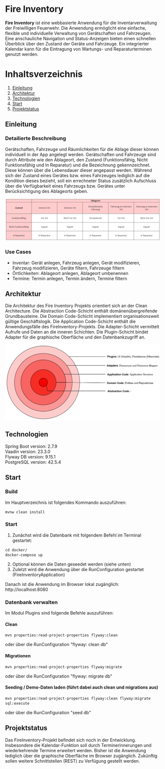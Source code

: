 # Fire Inventory
**Fire Inventory** ist eine webbasierte Anwendung für die Inventarverwaltung der Freiwilligen Feuerwehr.
Die Anwendung ermöglicht eine einfache, flexible und individuelle Verwaltung von Gerätschaften und Fahrzeugen.
Eine anschauliche Navigation und Status-Anzeigen bieten einen schnellen Überblick über den Zustand der Geräte und Fahrzeuge.
Ein integrierter Kalendar kann für die Eintragung von Wartungs- und Reparaturterminen genutzt werden.

# Inhaltsverzeichnis
1. [Einleitung](#Einleitung)
2. [Architektur](#Architektur)
3. [Technologien](#Technologien)
4. [Start](#Start)
5. [Projektstatus](#Projektstatus)

## Einleitung <a name="Einleitung"></a>

### Detailierte Beschreibung
Gerätschaften, Fahrzeuge und Räumlichkeiten für die Ablage dieser können individuell in der App angelegt werden.
Gerätschaften und Fahrzeuge sind durch Attribute wie den Ablageort, den Zustand (Funktionsfähig, Nicht Funktionsfähig und In Reparatur) und die Bezeichnung gekennzeichnet.
Diese können über die Lebensdauer dieser angepasst werden. Während sich der Zustand eines Gerätes bzw. eines Fahrzeuges lediglich auf die Kondition dieses bezieht, soll ein
errechneter Status zusätzlich Aufschluss über die Verfügbarkeit eines Fahrzeugs bzw. Gerätes unter Berücksichtigung des Ablageorts geben.

<img src="./images/Statusermittlung.png" alt="Statusermittlung">

### Use Cases

<ul>
<li>Inventar: Gerät anlegen, Fahrzeug anlegen, Gerät modifizieren, Fahrzeug modifizieren, Geräte filtern, Fahrzeuge filtern <br>
<li>Örtlichkeiten: Ablageort anlegen, Ablageort umbenennen <br>
<li>Termine: Termin anlegen, Termin ändern, Termine filtern
</ul>

## Architektur <a name="Architektur"></a>
Die Architektur des Fire Inventory Projekts orientiert sich an der Clean Architecture.
Die Abstraction Code-Schicht enthält domänenübergreifende Grundbausteine. Die Domain Code-Schicht implementiert organisationsweit gültige Geschäftslogik. Die Application Code-Schicht enthält die Anwendungsfälle des FireInventory-Projekts.
Die Adapter-Schicht vermittelt Aufrufe und Daten an die inneren Schichten. Die Plugin-Schicht bindet Adapter für die graphische Oberfläche und den Datenbankzugriff an.

<img src="./images/Architektur.png" alt="Architektur">

## Technologien <a name="Technologien"></a>

Spring Boot version: 2.7.9 <br>
Vaadin version: 23.3.0 <br>
Flyway DB version: 9.15.1 <br>
PostgreSQL version: 42.5.4

## Start <a name="Start"></a>

### Build
Im Hauptverzeichnis ist folgendes Kommando auszuführen:
````
mvnw clean install
````

### Start
1. Zunächst wird die Datenbank mit folgendem Befehl im Terminal gestartet:
````
cd docker/
docker-compose up
````
2. Optional können die Daten geseedet werden (siehe unten)
3. Zuletzt wird die Anwendung über die RunConfiguration gestartet (FireInventoryApplication)

Danach ist die Anwendung im Browser lokal zugänglich: http://localhost:8080

### Datenbank verwalten
Im Modul Plugins sind folgende Befehle auszuführen:
#### Clean
````
mvn properties:read-project-properties flyway:clean
````
oder über die RunConfiguration "flyway: clean db"

#### Migrationen
````
mvn properties:read-project-properties flyway:migrate
````
oder über die RunConfiguration "flyway: migrate db"

#### Seeding / Demo-Daten laden (führt dabei auch clean und migrations aus)
````
mvn properties:read-project-properties flyway:clean flyway:migrate sql:execute
````
oder über die RunConfiguration "seed db"

## Projektstatus <a name="Projektstatus"></a>
Das FireInventory-Projekt befindet sich noch in der Entwicklung. Insbesondere die Kalendar-Funktion soll durch Terminerinnerungen und wiederkehrende Termine erweitert werden.
Bisher ist die Anwendung lediglich über die graphische Oberfläche im Browser zugänglich. Zukünftig sollen weitere Schnittstellen (REST) zu Verfügung gestellt werden.